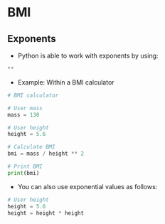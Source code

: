 # BMI

## Exponents
- Python is able to work with exponents by using:
```python
**
```

- Example: Within a BMI calculator
```python
# BMI calculator

# User mass
mass = 130

# User height
height = 5.6

# Calculate BMI
bmi = mass / height ** 2

# Print BMI
print(bmi)
```

- You can also use exponential values as follows:

```python
# User height
height = 5.6
height = height * height
```

